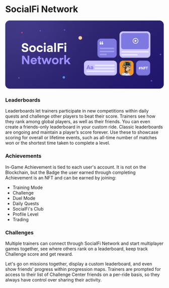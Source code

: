 # SocialFi Network

![](<../.gitbook/assets/Desktop - 6 (3).png>)

### **Leaderboards**

Leaderboards let trainers participate in new competitions within daily quests and challenge other players to beat their score. Trainers see how they rank among global players, as well as their friends. You can even create a friends-only leaderboard in your custom ride. Classic leaderboards are ongoing and maintain a player’s score forever. Use these to showcase scoring for overall or lifetime events, such as all-time number of matches won or the shortest time taken to complete a level.

### Achievements

In-Game Achievement is tied to each user's account. It is not on the Blockchain, but the Badge the user earned through completing Achievement is an NFT and can be earned by joining:

* Training Mode
* Challenge
* Duel Mode
* Daily Quests
* SocialFi's Club&#x20;
* Profile Level
* Trading&#x20;

### Challenges

Multiple trainers can connect through SocialFi Network and start multiplayer games together, see where others rank on a leaderboard, keep track Challenge score and get reward.

Let's go on missions together, display a custom leaderboard, and even show friends’ progress within progression maps. Trainers are prompted for access to their list of Challenge Center friends on a per-ride basis, so they always have control over sharing their activity.
